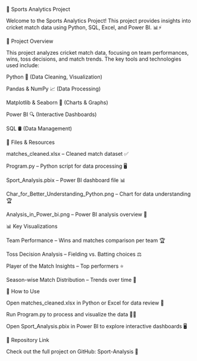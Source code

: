 🏏 Sports Analytics Project

Welcome to the Sports Analytics Project! This project provides insights into cricket match data using Python, SQL, Excel, and Power BI. 📊⚡

📌 Project Overview

This project analyzes cricket match data, focusing on team performances, wins, toss decisions, and match trends. The key tools and technologies used include:

Python 🐍 (Data Cleaning, Visualization)

Pandas & NumPy 📈 (Data Processing)

Matplotlib & Seaborn 🎨 (Charts & Graphs)

Power BI 🔍 (Interactive Dashboards)

SQL 🛢️ (Data Management)

📁 Files & Resources

matches_cleaned.xlsx – Cleaned match dataset ✅

Program.py – Python script for data processing 🖥️

Sport_Analysis.pbix – Power BI dashboard file 📊

Char_for_Better_Understanding_Python.png – Chart for data understanding 🏆

Analysis_in_Power_bi.png – Power BI analysis overview 📌

📊 Key Visualizations

Team Performance – Wins and matches comparison per team 🏆

Toss Decision Analysis – Fielding vs. Batting choices ⚖️

Player of the Match Insights – Top performers ⭐

Season-wise Match Distribution – Trends over time 📅

🚀 How to Use

Open matches_cleaned.xlsx in Python or Excel for data review 📂

Run Program.py to process and visualize the data 🏃‍♂️

Open Sport_Analysis.pbix in Power BI to explore interactive dashboards 🖥️

📎 Repository Link

Check out the full project on GitHub: Sport-Analysis 🔗
